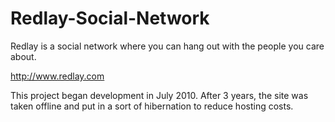# Redlay-Social-Network
Redlay is a social network where you can hang out with the people you care about.

http://www.redlay.com

This project began development in July 2010. After 3 years, the site was taken offline and put in a sort of hibernation to reduce hosting costs.
